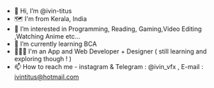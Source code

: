 - 👋 Hi, I’m @ivin-titus
- 🗺️ I'm from Kerala, India
- 👀 I’m interested in Programming, Reading, Gaming,Video Editing ,Watching Anime etc...
- 🌱 I’m currently learning BCA
- 👨🏻‍💻 I'm an App and Web Developer + Designer ( still learning and exploring though ! )
- 📫 How to reach me - instagram & Telegram : @ivin_vfx , E-mail : ivintitus@hotmail.com
